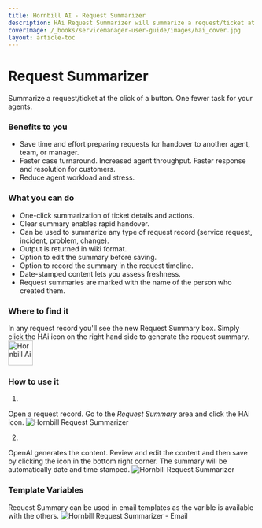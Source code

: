 ```yaml
---
title: Hornbill AI - Request Summarizer
description: HAi Request Summarizer will summarize a request/ticket at the click of a button. One fewer task for your agents.
coverImage: /_books/servicemanager-user-guide/images/hai_cover.jpg
layout: article-toc
---
```


# Request Summarizer
Summarize a request/ticket at the click of a button. One fewer task for your agents.

### Benefits to you
* Save time and effort preparing requests for handover to another agent, team, or manager.
* Faster case turnaround. Increased agent throughput. Faster response and resolution for customers.
* Reduce agent workload and stress.

### What you can do
* One-click summarization of ticket details and actions.
* Clear summary enables rapid handover.
* Can be used to summarize any type of request record (service request, incident, problem, change).
* Output is returned in wiki format.
* Option to edit the summary before saving.
* Option to record the summary in the request timeline.
* Date-stamped content lets you assess freshness.
* Request summaries are marked with the name of the person who created them.


### Where to find it
In any request record you'll see the new Request Summary box. Simply click the HAi icon on the right hand side to generate the request summary.
<img src="/_books/servicemanager-user-guide/images/hai_logo_small.png" alt="Hornbill Ai" width="50px"></img>

### How to use it

1.
Open a request record. Go to the *Request Summary* area and click the HAi icon.
<img src="/_books/servicemanager-user-guide/images/hai_request_summarizer_1.png" alt="Hornbill Request Summarizer"></img>

2.
OpenAI generates the content. Review and edit the content and then save by clicking the icon in the bottom right corner. The summary will be automatically date and time stamped.
<img src="/_books/servicemanager-user-guide/images/hai_request_summarizer_2.png" alt="Hornbill Request Summarizer"></img>


### Template Variables
Request Summary can be used in email templates as the varible is available with the others.
<img src="/_books/servicemanager-user-guide/images/hai_request_summarizer_3.png" alt="Hornbill Request Summarizer - Email"></img>
